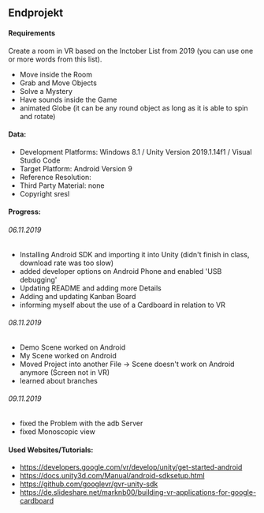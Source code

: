 ## Endprojekt

#### Requirements
Create a room in VR based on the Inctober List from 2019 (you can use one or more words from this list).
+	Move inside the Room
+	Grab and Move Objects
+	Solve a Mystery
+	Have sounds inside the Game
+	animated Globe (it can be any round object as long as it is able to spin and rotate)

#### Data:
+ Development Platforms: Windows 8.1 / Unity Version 2019.1.14f1 / Visual Studio Code
+ Target Platform: Android Version 9
+ Reference Resolution:
+ Third Party Material: none
+ Copyright sresl

#### Progress:
###### 06.11.2019
+ Installing Android SDK and importing it into Unity (didn't finish in class, download rate was too slow)
+ added developer options on Android Phone and enabled 'USB debugging'
+ Updating README and adding more Details
+ Adding and updating Kanban Board
+ informing myself about the use of a Cardboard in relation to VR

###### 08.11.2019
+ Demo Scene worked on Android
+ My Scene worked on Android
+ Moved Project into another File -> Scene doesn't work on Android anymore (Screen not in VR)
+ learned about branches

###### 09.11.2019
+ fixed the Problem with the adb Server
+ fixed Monoscopic view

#### Used Websites/Tutorials:
+ https://developers.google.com/vr/develop/unity/get-started-android
+ https://docs.unity3d.com/Manual/android-sdksetup.html
+ https://github.com/googlevr/gvr-unity-sdk
+ https://de.slideshare.net/marknb00/building-vr-applications-for-google-cardboard
